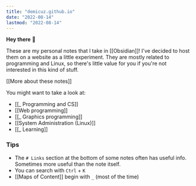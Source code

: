 ```yaml
---
title: "demicuz.github.io"
date: "2022-08-14"
lastmod: "2022-08-14"
---
```


**Hey there** 👋

These are my personal notes that I take in [[Obsidian]]! I've decided to host them on a website as a little experiment. They are mostly related to programming and Linux, so there's little value for you if you're not interested in this kind of stuff.

[[More about these notes]]

You might want to take a look at:
- [[_ Programming and CS]]
- [[Web programming]]
- [[_ Graphics programming]]
- [[System Administration (Linux)]]
- [[_ Learning]]

### Tips
- The `# Links` section at the bottom of some notes often has useful info. Sometimes more useful than the note itself.
- You can search with `Ctrl` + `K`
- [[Maps of Content]] begin with `_` (most of the time)
